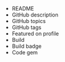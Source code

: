 - README
- GitHub description
- GitHub topics
- GitHub tags
- Featured on profile
- Build
- Build badge
- Code gem
